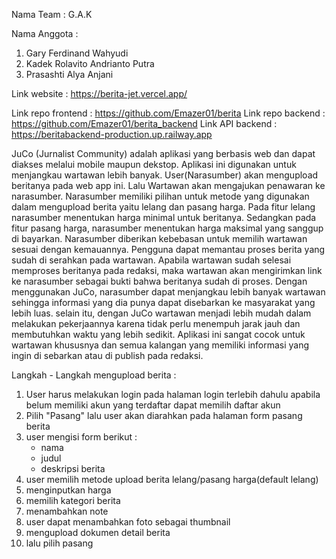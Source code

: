 Nama Team	: G.A.K

Nama Anggota : 
1. Gary Ferdinand Wahyudi 
2. Kadek Rolavito Andrianto Putra
3. Prasashti Alya Anjani

Link website : https://berita-jet.vercel.app/

Link repo frontend	: https://github.com/Emazer01/berita
Link repo backend	: https://github.com/Emazer01/berita_backend
Link API backend 	: https://beritabackend-production.up.railway.app


JuCo (Jurnalist Community) adalah aplikasi yang berbasis web dan dapat diakses melalui mobile maupun dekstop. Aplikasi ini digunakan untuk menjangkau wartawan lebih banyak. User(Narasumber) akan mengupload beritanya pada web app ini. Lalu Wartawan akan mengajukan penawaran ke narasumber. Narasumber memiliki pilihan untuk metode yang digunakan dalam mengupload berita yaitu lelang dan pasang harga. Pada fitur lelang narasumber menentukan harga minimal untuk beritanya. Sedangkan pada fitur pasang harga, narasumber menentukan harga maksimal yang sanggup di bayarkan. Narasumber diberikan kebebasan untuk memilih wartawan sesuai dengan kemauannya. Pengguna dapat memantau proses berita yang sudah di serahkan pada wartawan. Apabila wartawan sudah selesai memproses beritanya pada redaksi, maka wartawan akan mengirimkan link ke narasumber sebagai bukti bahwa beritanya sudah di proses. Dengan menggunakan JuCo, narasumber dapat menjangkau lebih banyak wartawan sehingga informasi yang dia punya dapat disebarkan ke masyarakat yang lebih luas. selain itu, dengan JuCo wartawan menjadi lebih mudah dalam melakukan pekerjaannya karena tidak perlu menempuh jarak jauh dan membutuhkan waktu yang lebih sedikit. Aplikasi ini sangat cocok untuk wartawan khususnya dan semua kalangan yang memiliki informasi yang ingin di sebarkan atau di publish pada redaksi. 


Langkah - Langkah mengupload berita : 
1. User harus melakukan login pada halaman login terlebih dahulu apabila belum memiliki akun yang terdaftar dapat memilih daftar akun 
2. Pilih "Pasang" lalu user akan diarahkan pada halaman form pasang berita
3. user mengisi form berikut :
	- nama
	- judul
	- deskripsi berita
4. user memilih metode upload berita lelang/pasang harga(default lelang)
5. menginputkan harga
6. memilih kategori berita
7. menambahkan note 
8. user dapat menambahkan foto sebagai thumbnail 
9. mengupload dokumen detail berita
10. lalu pilih pasang 
